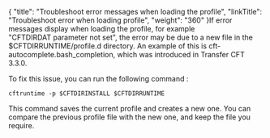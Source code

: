 {
    "title": "Troubleshoot error messages when loading the profile",
    "linkTitle": "Troubleshoot error when loading profile",
    "weight": "360"
}If error messages display when loading the profile, for example "CFTDIRDAT parameter not set", the error may be due to a new file in the $CFTDIRRUNTIME/profile.d directory. An example of this is <span class="code">cft-autocomplete.bash\_completion</span>, which was introduced in <span class="mc-variable suite_variables.TransferCFTName variable">Transfer CFT</span> 3.3.0.

To fix this issue, you can run the following command :


    cftruntime -p $CFTDIRINSTALL $CFTDIRRUNTIME

This command saves the current profile and creates a new one. You can compare the previous profile file with the new one, and keep the file you require.
